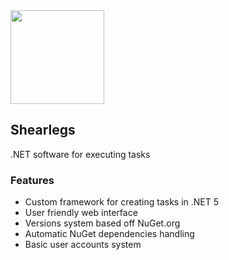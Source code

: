 <img src="/images/icon.png" width="150" height="150" />

## Shearlegs
.NET software for executing tasks

### Features
* Custom framework for creating tasks in .NET 5
* User friendly web interface
* Versions system based off NuGet.org
* Automatic NuGet dependencies handling
* Basic user accounts system

